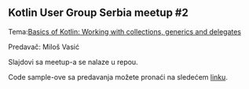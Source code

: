 ## Kotlin User Group Serbia meetup #2

Tema:[Basics of Kotlin: Working with collections, generics and delegates](https://www.meetup.com/Serbia-Kotlin-User-Group/events/238650463/)

Predavač: Miloš Vasić

Slajdovi sa meetup-a se nalaze u repou. 

Code sample-ove sa predavanja možete pronaći na sledećem [linku](https://github.com/milos85vasic/Kotlin-Serbia).

